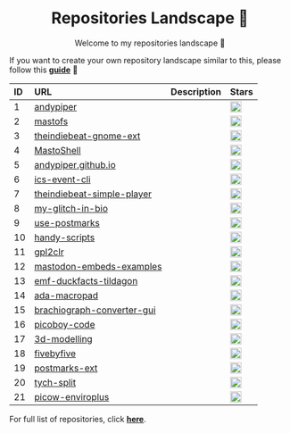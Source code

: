 <h1 align="center">Repositories Landscape 💎</h1>
<p align="center">Welcome to my repositories landscape 👋</p>

If you want to create your own repository landscape similar to this, please follow this [**guide**](./create-repo-landscape.md) 📖


| ID  | URL          | Description                                            | Stars  |
| :-- | :--------------- | :--------------------------------------------- | :------ |
| 1 | <a href="https://github.com/andypiper/andypiper                       ">andypiper</a> |  | <a href="https://github.com/andypiper/andypiper                       /stargazers"><img alt="GitHub Repo stars" src="https://img.shields.io/github/stars/andypiper/andypiper                       ?style=flat" height="20"/></a> |
| 2 | <a href="https://github.com/andypiper/mastofs                         ">mastofs</a> |  | <a href="https://github.com/andypiper/mastofs                         /stargazers"><img alt="GitHub Repo stars" src="https://img.shields.io/github/stars/andypiper/mastofs                         ?style=flat" height="20"/></a> |
| 3 | <a href="https://github.com/andypiper/theindiebeat-gnome-ext          ">theindiebeat-gnome-ext</a> |  | <a href="https://github.com/andypiper/theindiebeat-gnome-ext          /stargazers"><img alt="GitHub Repo stars" src="https://img.shields.io/github/stars/andypiper/theindiebeat-gnome-ext          ?style=flat" height="20"/></a> |
| 4 | <a href="https://github.com/andypiper/MastoShell                      ">MastoShell</a> |  | <a href="https://github.com/andypiper/MastoShell                      /stargazers"><img alt="GitHub Repo stars" src="https://img.shields.io/github/stars/andypiper/MastoShell                      ?style=flat" height="20"/></a> |
| 5 | <a href="https://github.com/andypiper/andypiper.github.io             ">andypiper.github.io</a> |  | <a href="https://github.com/andypiper/andypiper.github.io             /stargazers"><img alt="GitHub Repo stars" src="https://img.shields.io/github/stars/andypiper/andypiper.github.io             ?style=flat" height="20"/></a> |
| 6 | <a href="https://github.com/andypiper/ics-event-cli                   ">ics-event-cli</a> |  | <a href="https://github.com/andypiper/ics-event-cli                   /stargazers"><img alt="GitHub Repo stars" src="https://img.shields.io/github/stars/andypiper/ics-event-cli                   ?style=flat" height="20"/></a> |
| 7 | <a href="https://github.com/andypiper/theindiebeat-simple-player      ">theindiebeat-simple-player</a> |  | <a href="https://github.com/andypiper/theindiebeat-simple-player      /stargazers"><img alt="GitHub Repo stars" src="https://img.shields.io/github/stars/andypiper/theindiebeat-simple-player      ?style=flat" height="20"/></a> |
| 8 | <a href="https://github.com/andypiper/my-glitch-in-bio                ">my-glitch-in-bio</a> |  | <a href="https://github.com/andypiper/my-glitch-in-bio                /stargazers"><img alt="GitHub Repo stars" src="https://img.shields.io/github/stars/andypiper/my-glitch-in-bio                ?style=flat" height="20"/></a> |
| 9 | <a href="https://github.com/andypiper/use-postmarks                   ">use-postmarks</a> |  | <a href="https://github.com/andypiper/use-postmarks                   /stargazers"><img alt="GitHub Repo stars" src="https://img.shields.io/github/stars/andypiper/use-postmarks                   ?style=flat" height="20"/></a> |
| 10 | <a href="https://github.com/andypiper/handy-scripts                   ">handy-scripts</a> |  | <a href="https://github.com/andypiper/handy-scripts                   /stargazers"><img alt="GitHub Repo stars" src="https://img.shields.io/github/stars/andypiper/handy-scripts                   ?style=flat" height="20"/></a> |
| 11 | <a href="https://github.com/andypiper/gpl2clr                         ">gpl2clr</a> |  | <a href="https://github.com/andypiper/gpl2clr                         /stargazers"><img alt="GitHub Repo stars" src="https://img.shields.io/github/stars/andypiper/gpl2clr                         ?style=flat" height="20"/></a> |
| 12 | <a href="https://github.com/andypiper/mastodon-embeds-examples        ">mastodon-embeds-examples</a> |  | <a href="https://github.com/andypiper/mastodon-embeds-examples        /stargazers"><img alt="GitHub Repo stars" src="https://img.shields.io/github/stars/andypiper/mastodon-embeds-examples        ?style=flat" height="20"/></a> |
| 13 | <a href="https://github.com/andypiper/emf-duckfacts-tildagon          ">emf-duckfacts-tildagon</a> |  | <a href="https://github.com/andypiper/emf-duckfacts-tildagon          /stargazers"><img alt="GitHub Repo stars" src="https://img.shields.io/github/stars/andypiper/emf-duckfacts-tildagon          ?style=flat" height="20"/></a> |
| 14 | <a href="https://github.com/andypiper/ada-macropad                    ">ada-macropad</a> |  | <a href="https://github.com/andypiper/ada-macropad                    /stargazers"><img alt="GitHub Repo stars" src="https://img.shields.io/github/stars/andypiper/ada-macropad                    ?style=flat" height="20"/></a> |
| 15 | <a href="https://github.com/andypiper/brachiograph-converter-gui      ">brachiograph-converter-gui</a> |  | <a href="https://github.com/andypiper/brachiograph-converter-gui      /stargazers"><img alt="GitHub Repo stars" src="https://img.shields.io/github/stars/andypiper/brachiograph-converter-gui      ?style=flat" height="20"/></a> |
| 16 | <a href="https://github.com/andypiper/picoboy-code                    ">picoboy-code</a> |  | <a href="https://github.com/andypiper/picoboy-code                    /stargazers"><img alt="GitHub Repo stars" src="https://img.shields.io/github/stars/andypiper/picoboy-code                    ?style=flat" height="20"/></a> |
| 17 | <a href="https://github.com/andypiper/3d-modelling                    ">3d-modelling</a> |  | <a href="https://github.com/andypiper/3d-modelling                    /stargazers"><img alt="GitHub Repo stars" src="https://img.shields.io/github/stars/andypiper/3d-modelling                    ?style=flat" height="20"/></a> |
| 18 | <a href="https://github.com/andypiper/fivebyfive                      ">fivebyfive</a> |  | <a href="https://github.com/andypiper/fivebyfive                      /stargazers"><img alt="GitHub Repo stars" src="https://img.shields.io/github/stars/andypiper/fivebyfive                      ?style=flat" height="20"/></a> |
| 19 | <a href="https://github.com/andypiper/postmarks-ext                   ">postmarks-ext</a> |  | <a href="https://github.com/andypiper/postmarks-ext                   /stargazers"><img alt="GitHub Repo stars" src="https://img.shields.io/github/stars/andypiper/postmarks-ext                   ?style=flat" height="20"/></a> |
| 20 | <a href="https://github.com/andypiper/tych-split                      ">tych-split</a> |  | <a href="https://github.com/andypiper/tych-split                      /stargazers"><img alt="GitHub Repo stars" src="https://img.shields.io/github/stars/andypiper/tych-split                      ?style=flat" height="20"/></a> |
| 21 | <a href="https://github.com/andypiper/picow-enviroplus                ">picow-enviroplus</a> |  | <a href="https://github.com/andypiper/picow-enviroplus                /stargazers"><img alt="GitHub Repo stars" src="https://img.shields.io/github/stars/andypiper/picow-enviroplus                ?style=flat" height="20"/></a> |

For full list of repositories, click [**here**](https://github.com/andypiper?tab=repositories&q=&type=&language=&sort=stargazers).
